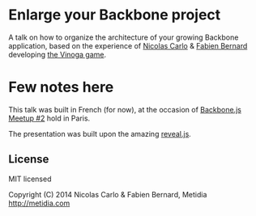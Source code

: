 # Enlarge your Backbone project

A talk on how to organize the architecture of your growing Backbone application, based on the experience of [Nicolas Carlo](http://twitter.com/nicoespeon) & [Fabien Bernard](http://twitter.com/fabien0102) developing [the Vinoga game](http://vinoga.com).

# Few notes here

This talk was built in French (for now), at the occasion of [Backbone.js Meetup #2](http://www.meetup.com/backbone-paris/events/189771252/?_af_eid=189771252&a=uc1_te&_af=event) hold in Paris.

The presentation was built upon the amazing [reveal.js](https://github.com/hakimel/reveal.js/).

## License

MIT licensed

Copyright (C) 2014 Nicolas Carlo & Fabien Bernard, Metidia <http://metidia.com>
